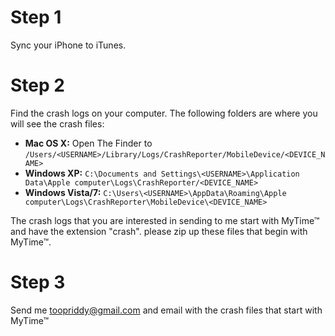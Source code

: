 # Step 1 #

Sync your iPhone to iTunes.

# Step 2 #

Find the crash logs on your computer.  The following folders are where you will see the crash files:

  * **Mac OS X:** Open The Finder to `/Users/<USERNAME>/Library/Logs/CrashReporter/MobileDevice/<DEVICE_NAME>`
  * **Windows XP:** `C:\Documents and Settings\<USERNAME>\Application Data\Apple computer\Logs\CrashReporter/<DEVICE_NAME>`
  * **Windows Vista/7:** `C:\Users\<USERNAME>\AppData\Roaming\Apple computer\Logs\CrashReporter\MobileDevice\<DEVICE_NAME>`

The crash logs that you are interested in sending to me start with MyTime™ and have the extension "crash".  please zip up these files that begin with MyTime™.

# Step 3 #

Send me toopriddy@gmail.com and email with the crash files that start with MyTime™